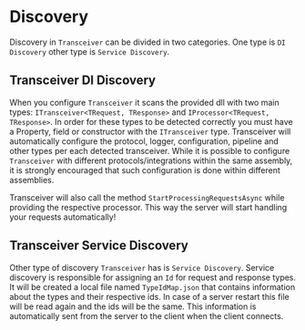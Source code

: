 # Discovery

Discovery in `Transceiver` can be divided in two categories. One type is `DI Discovery` other type is `Service Discovery`.

## Transceiver DI Discovery

When you configure `Transceiver` it scans the provided dll with two main types: `ITransceiver<TRequest, TResponse>` and `IProcessor<TRequest, TResponse>`.
In order for these types to be detected correctly you must have a Property, field or constructor with the `ITransceiver` type.
Transceiver will automatically configure the protocol, logger, configuration, pipeline and other types per each detected transceiver.
While it is possible to configure `Transceiver` with different protocols/integrations within the same assembly, it is strongly encouraged that such configuration
is done within different assemblies.

Transceiver will also call the method `StartProcessingRequestsAsync` while providing the respective processor. 
This way the server will start handling your requests automatically!

## Transceiver Service Discovery

Other type of discovery `Transceiver` has is `Service Discovery`. 
Service discovery is responsible for assigning an `Id` for request and response types.
It will be created a local file named `TypeIdMap.json` that contains information about the types and their respective ids.
In case of a server restart this file will be read again and the ids will be the same.
This information is automatically sent from the server to the client when the client connects.
